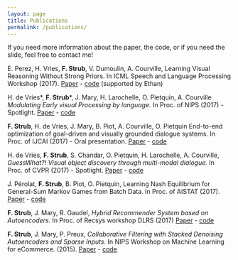 ```yaml
---
layout: page
title: Publications
permalink: /publications/
---
```


If you need more information about the paper, the code, or if you need the slide, feel free to contact me!

E. Perez, H. Vries, **F. Strub**, V. Dumoulin, A. Courville,
Learning Visual Reasoning Without Strong Priors.
In ICML Speech and Language Processing Workshop (2017).
[Paper](https://arxiv.org/abs/1707.03017) - [code](https://github.com/ethanjperez/film) (supported by Ethan)

H. de Vries&ast;, **F. Strub**&ast;, J. Mary, H. Larochelle, O. Pietquin, A. Courville
*Modulating Early visual Processing by language.*
In Proc. of NIPS (2017) - Spotlight.
[Paper](https://arxiv.org/abs/1707.00683) - [code](https://github.com/GuessWhatGame)

**F. Strub**, H. de Vries, J. Mary, B. Piot, A. Courville, O. Pietquin
End-to-end optimization of goal-driven and visually grounded dialogue systems.
In Proc. of IJCAI (2017) - Oral presentation.
[Paper](https://arxiv.org/abs/1703.05423) - [code](https://github.com/GuessWhatGame/guesswhat)

H. de Vries, **F. Strub**, S. Chandar, O. Pietquin, H. Larochelle, A. Courville,
*GuessWhat?! Visual object discovery through multi-modal dialogue.*
In Proc. of CVPR (2017) - Spotlight.
[Paper](https://arxiv.org/abs/1611.08481) - [code](https://github.com/GuessWhatGame/guesswhat)


J. Pérolat, **F. Strub**, B. Piot, O. Pietquin,
Learning Nash Equilibrium for General-Sum Markov Games from Batch Data.
In Proc. of AISTAT (2017).
[Paper](https://arxiv.org/abs/1606.08718) - [code](https://github.com/fstrub95/nashnetwork)

**F. Strub**, J. Mary, R. Gaudel, 
*Hybrid Recommender System based on Autoencoders.*
In Proc. of Recsys workshop DLRS (2017)
[Paper](https://arxiv.org/abs/1606.07659) - [code](https://github.com/fstrub95/Autoencoders_cf)

**F. Strub**, J. Mary, P. Preux, 
*Collaborative Filtering with Stacked Denoising Autoencoders and Sparse Inputs.*
In NIPS Workshop on Machine Learning for eCommerce. (2015).
[Paper](https://hal.archives-ouvertes.fr/hal-01256422/document) - [code](https://github.com/fstrub95/Autoencoders_cf)

